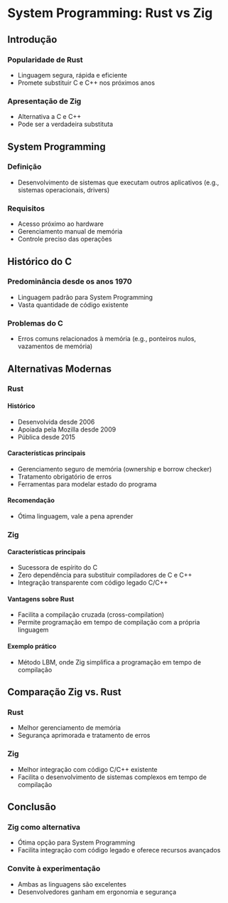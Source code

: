 # System Programming: Rust vs Zig

## Introdução

### Popularidade de Rust

- Linguagem segura, rápida e eficiente
- Promete substituir C e C++ nos próximos anos

### Apresentação de Zig

- Alternativa a C e C++
- Pode ser a verdadeira substituta

## System Programming

### Definição

- Desenvolvimento de sistemas que executam outros aplicativos (e.g., sistemas operacionais, drivers)

### Requisitos

- Acesso próximo ao hardware
- Gerenciamento manual de memória
- Controle preciso das operações

## Histórico do C

### Predominância desde os anos 1970

- Linguagem padrão para System Programming
- Vasta quantidade de código existente

### Problemas do C

- Erros comuns relacionados à memória (e.g., ponteiros nulos, vazamentos de memória)

## Alternativas Modernas

### Rust

#### Histórico

- Desenvolvida desde 2006
- Apoiada pela Mozilla desde 2009
- Pública desde 2015

#### Características principais

- Gerenciamento seguro de memória (ownership e borrow checker)
- Tratamento obrigatório de erros
- Ferramentas para modelar estado do programa

#### Recomendação

- Ótima linguagem, vale a pena aprender

### Zig

#### Características principais

- Sucessora de espírito do C
- Zero dependência para substituir compiladores de C e C++
- Integração transparente com código legado C/C++

#### Vantagens sobre Rust

- Facilita a compilação cruzada (cross-compilation)
- Permite programação em tempo de compilação com a própria linguagem

#### Exemplo prático

- Método LBM, onde Zig simplifica a programação em tempo de compilação

## Comparação Zig vs. Rust

### Rust

- Melhor gerenciamento de memória
- Segurança aprimorada e tratamento de erros

### Zig

- Melhor integração com código C/C++ existente
- Facilita o desenvolvimento de sistemas complexos em tempo de compilação

## Conclusão

### Zig como alternativa

- Ótima opção para System Programming
- Facilita integração com código legado e oferece recursos avançados

### Convite à experimentação

- Ambas as linguagens são excelentes
- Desenvolvedores ganham em ergonomia e segurança
